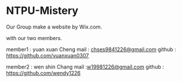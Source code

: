 # NTPU-Mistery

Our Group make a website by Wix.com.

with our two members.

member1 : yuan xuan Cheng
mail : chses9841226@gmail.com
github : https://github.com/yuanxuan0307

member2 : wen shin Chang
mail :w19981226@gmail.com
github : https://github.com/wendy1226
